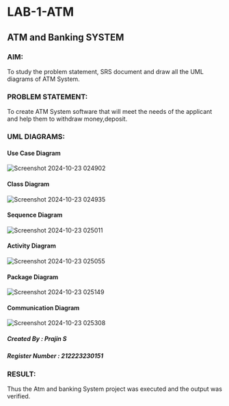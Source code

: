 # LAB-1-ATM
## ATM and Banking SYSTEM
### AIM: 
To study the problem statement, SRS document and draw all the UML diagrams of ATM
System.
### PROBLEM STATEMENT:
To create ATM System software that will meet the needs of the applicant and help them
to withdraw money,deposit.
### UML DIAGRAMS:
#### Use Case Diagram
![Screenshot 2024-10-23 024902](https://github.com/user-attachments/assets/81ba776a-66e0-4dc4-9a2e-3555d157ad62)

#### Class Diagram
![Screenshot 2024-10-23 024935](https://github.com/user-attachments/assets/60f504f6-f0fc-4d05-a386-d2c46cd68fad)

#### Sequence Diagram
![Screenshot 2024-10-23 025011](https://github.com/user-attachments/assets/9448e1f3-b9ec-42e2-8753-f39eac45e50a)

#### Activity Diagram
![Screenshot 2024-10-23 025055](https://github.com/user-attachments/assets/11f36013-c809-4d0e-aae0-153a667668d7)

#### Package Diagram
![Screenshot 2024-10-23 025149](https://github.com/user-attachments/assets/e60bea1c-23f5-4068-a9cf-971ba4ba30e1)

#### Communication Diagram
![Screenshot 2024-10-23 025308](https://github.com/user-attachments/assets/d818dc10-aef8-4fc1-bda9-6d89ed76fcd7)

##### Created By : Prajin S
##### Register Number : 212223230151
### RESULT: 
Thus the Atm and banking System project was executed and the output was verified.
